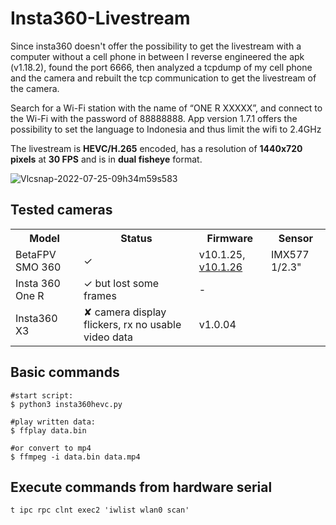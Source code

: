 # Insta360-Livestream
Since insta360 doesn't offer the possibility to get the livestream with a computer without a cell phone in between I reverse engineered the apk (v1.18.2), found the port 6666, then analyzed a tcpdump of my cell phone and the camera and rebuilt the tcp communication to get the livestream of the camera.

Search for a Wi-Fi station with the name of “ONE R XXXXX”, and connect to the Wi-Fi with the password of 88888888. 
App version 1.7.1 offers the possibility to set the language to Indonesia and thus limit the wifi to 2.4GHz

The livestream is <b>HEVC/H.265</b> encoded, has a resolution of <b>1440x720 pixels</b>  at <b>30 FPS</b> and is in <b>dual fisheye</b> format. 
 
![Vlcsnap-2022-07-25-09h34m59s583](https://user-images.githubusercontent.com/18678779/182454958-9ef98665-897a-4f98-9c56-166fb64f7025.png)


## Tested cameras
<table>
<tr>
    <th>Model</th>
    <th>Status</th>
    <th>Firmware</th>
    <th>Sensor</th>
</tr>
<tr>
 <td>BetaFPV SMO 360</td>
 <td>✓</td>
 <td>v10.1.25, <a href="Insta360OneRFW.bin">v10.1.26</a></td>
 <td>IMX577 1/2.3"</td>
</tr>
<tr>
 <td>Insta 360 One R</td>
 <td>✓ but lost some frames</td>
 <td>-</td>
 <td></td>
 </tr>
 <tr>
 <td>Insta360 X3</td>
 <td>✘ camera display flickers, rx no usable video data</td>
 <td>v1.0.04</td>
 <td></td>
 </tr>
</table>


## Basic commands

```
#start script:
$ python3 insta360hevc.py

#play written data:
$ ffplay data.bin

#or convert to mp4
$ ffmpeg -i data.bin data.mp4
```


## Execute commands from hardware serial
```
t ipc rpc clnt exec2 'iwlist wlan0 scan'
```
